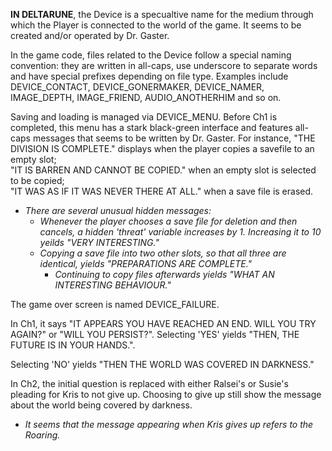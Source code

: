 **IN DELTARUNE**, the Device is a specualtive name for the medium through which <a onclick="loadFile('Red Soul.md')">the Player</a> is connected to the world of the game. It seems to be created and/or operated by <a onclick="loadFile('Doctor W. D. Gaster.md')">Dr. Gaster</a>.

In the game code, files related to the Device follow a special naming convention: they are written in all-caps, use underscore to separate words and have special prefixes depending on file type. Examples include DEVICE_CONTACT, <a onclick="loadFile('Goner Maker.md')">DEVICE\_GONERMAKER</a>, <a onclick="loadFile('Name Selector.md')">DEVICE\_NAMER</a>, <a onclick="loadFile('Depths.md')">IMAGE\_DEPTH</a>, <a onclick="loadFile('FRIEND.md')">IMAGE\_FRIEND</a>,  <a onclick="loadFile('Sound Test.md')">AUDIO\_ANOTHERHIM</a> and so on.

Saving and loading is managed via DEVICE_MENU. Before Ch1 is completed, this menu has a stark black-green interface and features all-caps messages that seems to be written by Dr. Gaster. For instance, "THE DIVISION IS COMPLETE." displays when the player copies a savefile to an empty slot;<br>
"IT IS BARREN AND CANNOT BE COPIED." when an empty slot is selected to be copied;<br>
"IT WAS AS IF IT WAS NEVER THERE AT ALL." when a save file is erased.
- _There are several unusual hidden messages:_
    - _Whenever the player chooses a save file for deletion and then cancels, a hidden 'threat' variable increases by 1. Increasing it to 10 yeilds "VERY INTERESTING."_
    - _Copying a save file into two other slots, so that all three are identical, yields "PREPARATIONS ARE COMPLETE."_
        - _Continuing to copy files afterwards yields "WHAT AN INTERESTING BEHAVIOUR."_

The game over screen is named DEVICE_FAILURE.

In Ch1, it says "IT APPEARS YOU HAVE REACHED AN END. WILL YOU TRY AGAIN?" or "WILL YOU PERSIST?". Selecting 'YES' yields "THEN, THE FUTURE IS IN YOUR HANDS.". 

Selecting 'NO' yields "THEN THE WORLD WAS COVERED IN DARKNESS."

In Ch2, the initial question is replaced with either <a onclick="loadFile('Ralsei.md')">Ralsei's</a> or <a onclick="loadFile('Susie.md')">Susie's</a> pleading for <a onclick="loadFile('Kris.md')">Kris</a> to not give up. Choosing to give up still show the message about the world being covered by darkness.
- _It seems that the message appearing when Kris gives up refers to <a onclick="loadFile('The Roaring.md')">the Roaring</a>._

